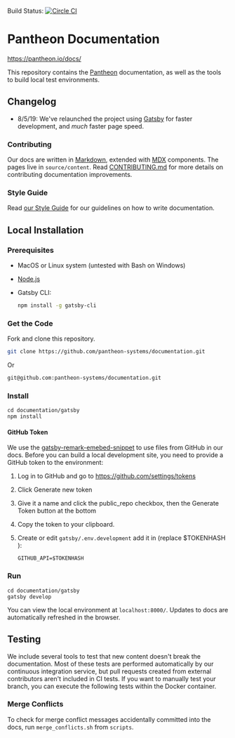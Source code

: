 Build Status: [![Circle CI](https://circleci.com/gh/pantheon-systems/documentation.svg?style=svg)](https://circleci.com/gh/pantheon-systems/documentation)


Pantheon Documentation
======================
https://pantheon.io/docs/

This repository contains the [Pantheon](https://pantheon.io) documentation, as well as the tools to build local test environments.

## Changelog

 - 8/5/19: We've relaunched the project using [Gatsby](https://www.gatsbyjs.org) for faster development, and _much_ faster page speed.

### Contributing
Our docs are written in [Markdown](https://daringfireball.net/projects/markdown/), extended with [MDX](https://github.com/mdx-js/mdx) components. The pages live in `source/content`. Read [CONTRIBUTING.md](<CONTRIBUTING.md>) for more details on contributing documentation improvements.

### Style Guide
Read [our Style Guide](https://pantheon.io/docs/style-guide/) for our guidelines on how to write documentation.

## Local Installation

### Prerequisites
 - MacOS or Linux system (untested with Bash on Windows)
 - [Node.js](https://nodejs.org/en/)
 - Gatsby CLI:

   ```bash
   npm install -g gatsby-cli
   ```

### Get the Code

Fork and clone this repository.

```bash
git clone https://github.com/pantheon-systems/documentation.git
```

Or

```bash
git@github.com:pantheon-systems/documentation.git
```

### Install

```
cd documentation/gatsby
npm install
```
#### GitHub Token
We use the [gatsby-remark-emebed-snippet](https://github.com/gatsbyjs/gatsby/tree/master/packages/gatsby-remark-embed-snippet) to use files from GitHub in our docs. Before you can build a local development site, you need to provide a GitHub token to the environment:

1. Log in to GitHub and go to <https://github.com/settings/tokens>
1. Click Generate new token
1. Give it a name and click the public_repo checkbox, then the Generate Token button at the bottom
1. Copy the token to your clipboard.
1. Create or edit `gatsby/.env.development` add it in (replace $TOKENHASH ):

   ```
   GITHUB_API=$TOKENHASH
   ```

### Run

```
cd documentation/gatsby
gatsby develop
```

You can view the local environment at `localhost:8000/`. Updates to docs are automatically refreshed in the browser.


## Testing

We include several tools to test that new content doesn't break the documentation. Most of these tests are performed automatically by our continuous integration service, but pull requests created from external contributors aren't included in CI tests. If you want to manually test your branch, you can execute the following tests within the Docker container.

### Merge Conflicts

To check for merge conflict messages accidentally committed into the docs, run `merge_conflicts.sh` from `scripts`.

